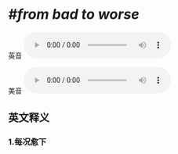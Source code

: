 # ***\#from bad to worse*** 
英音
<audio src="./media/from bad to worse1_AAC.aac" controls="controls"></audio>

美音
<audio src="./media/from bad to worse2_AAC.aac" controls="controls"></audio>



  

英文释义
---
### 1.**每况愈下**  


